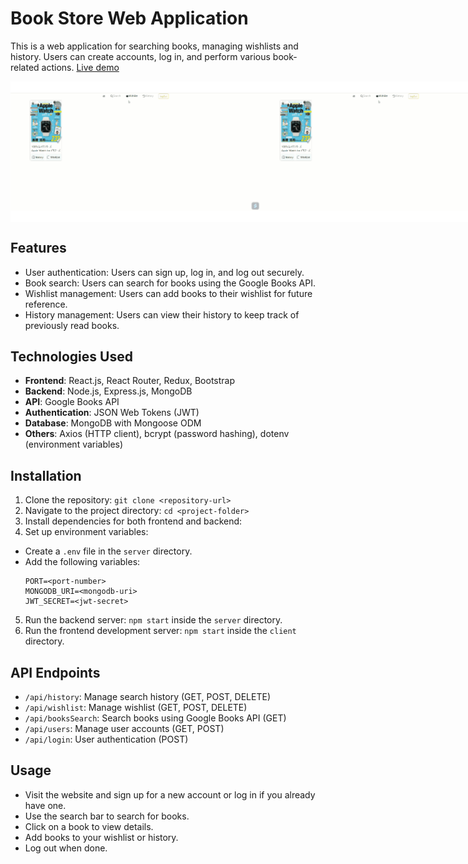 # Book Store Web Application

This is a web application for searching books, managing wishlists and history. Users can create accounts, log in, and perform various book-related actions. [Live demo](https://bookstore-backend.fly.dev/)

<div style="display: flex; justify-content: space-between;">
  <img src="dist\assets\bookStoreListTransparent-xv8MKAH4.gif" alt="book store books gif" width="400">
  <img src="dist\assets\bookStoreListTransparent-xv8MKAH4.gif" alt="book store book gif" width="400">
</div>

## Features

- User authentication: Users can sign up, log in, and log out securely.
- Book search: Users can search for books using the Google Books API.
- Wishlist management: Users can add books to their wishlist for future reference.
- History management: Users can view their history to keep track of previously read books.

## Technologies Used

- **Frontend**: React.js, React Router, Redux, Bootstrap
- **Backend**: Node.js, Express.js, MongoDB
- **API**: Google Books API
- **Authentication**: JSON Web Tokens (JWT)
- **Database**: MongoDB with Mongoose ODM
- **Others**: Axios (HTTP client), bcrypt (password hashing), dotenv (environment variables)

## Installation

1. Clone the repository: `git clone <repository-url>`
2. Navigate to the project directory: `cd <project-folder>`
3. Install dependencies for both frontend and backend:
4. Set up environment variables:
- Create a `.env` file in the `server` directory.
- Add the following variables:
  ```
  PORT=<port-number>
  MONGODB_URI=<mongodb-uri>
  JWT_SECRET=<jwt-secret>
  ```
5. Run the backend server: `npm start` inside the `server` directory.
6. Run the frontend development server: `npm start` inside the `client` directory.

## API Endpoints

- `/api/history`: Manage search history (GET, POST, DELETE)
- `/api/wishlist`: Manage wishlist (GET, POST, DELETE)
- `/api/booksSearch`: Search books using Google Books API (GET)
- `/api/users`: Manage user accounts (GET, POST)
- `/api/login`: User authentication (POST)

## Usage

- Visit the website and sign up for a new account or log in if you already have one.
- Use the search bar to search for books.
- Click on a book to view details.
- Add books to your wishlist or history.
- Log out when done.